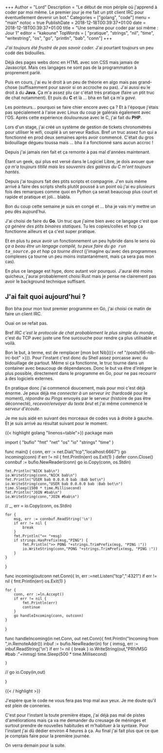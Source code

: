 +++
Author = "Lord"
Description = "Le début de mon périple où j'apprend à coder par moi même. Le premier jour je me fait un ptit client IRC pour éventuellement devenir un bot."
Categories = ["golang", "code"]
menu = "main"
notoc = true
PublishDate = 2018-12-18T00:39:37+01:00
date = 2018-12-18T00:39:37+01:00
title = "Une semaine pour coder par soi même : Jour 1"
editor = "kakoune"
TopWords = [  "pratique", "strings", "nil", "time", "writestring", "os", "go", "println", "bab", "conn"]
+++

*J'ai toujours été frustré de pas savoir coder.*
J'ai pourtant toujours un peu codé des bidouilles.

Déjà des pages webs donc en HTML avec son CSS mais jamais de Javascript.
Mais ces langages ne sont pas de la programmation à proprement parlé.

Puis en cours, j'ai eu le droit à un peu de théorie en algo mais pas grand-chose (suffisamment pour savoir si on accroche ou pas).
J'ai aussi eu le droit à du **Java**.
Ça m'a assez plu car c'était très pratique (faire un ptit truc de chat notamment).
Et puis du **C** et là … bha en fait ça m'a *gavé*.

Les pointeurs… pourquoi se faire chier encore avec ça ?
Et à l'époque j'étais pas spécialement à l'aise avec Linux du coup je galérais également avec l'OS.
Après cette expérience douloureuse avec le C, j'ai fait du **PHP**.

Lors d'un stage, j'ai créé un système de gestion de tickets chronométrés pour utiliser le wifi, couplé à un serveur Radius.
Bref un truc assez fun qui a fonctionné en prod deux semaines après avoir commencé.
C'était du gros bidouillage dégueu toussa mais … bha il a fonctionné sans aucun accroc !

Depuis j'ai jamais rien fait et ça remonte à pas mal d'années maintenant.

Étant un geek, qui plus est versé dans le Logiciel Libre, je dois avouer que *ça m'a toujours titillé mais les souvenirs des galères du C m'ont toujours hantés*.

Depuis j'ai toujours fait des ptits scripts et compagnie.
J'en suis même arrivé à faire des scripts shells plutôt poussé à un point où j'ai eu plusieurs fois des remarques comme quoi en Python ça serait beaucoup plus court et rapide et pratique et joli… blabla.

Bon du coup cette semaine je suis en congé et … bha je vais m'y mettre un peu dès aujourd'hui.

J'ai choisi de faire du **Go**.
Un truc que j'aime bien avec ce langage c'est que *ça génère des ptits binaires statiques*.
Tu les copies/colles et hop ça fonctionne ailleurs et ça c'est super pratique.

Et en plus tu peux avoir un fonctionnement un peu hybride dans le sens où *ça a beau être un langage compilé, tu peux faire du <kbd>go run ta_source.go</kbd> et hop ça tourne direct* (j'imagine qu'avec des programmes complexes ça tourne un peu moins instantanément, mais ça sera pas mon cas).

En plus ce langage est hype, donc autant voir pourquoi.
J'aurai été moins quicheux, j'aurai probablement choisi Rust mais je pense ne clairement pas avoir le background technique suffisant.

## J'ai fait quoi aujourd'hui ?
Bon bha pour mon tout premier programme en Go, j'ai choisi ce matin de faire un client IRC.

Ouai on se refait pas.

Bref *IRC c'est le protocole de chat probablement le plus simple du monde*, c'est du TCP avec juste une fine surcouche pour rendre ça plus utilisable et voilà.

Bon le but, à terme, est de remplacer [mon bot Nib]({{< ref "/posts/66-nib-irc-bot" >}}).
Pour l'instant c'est donc du Shell assez porcasse avec du bidouillage de partout.
Même si ça fonctionne, le truc tourne dans un container avec beaucoup de dépendances.
Donc le but va être d'intégrer le plus possible, directement dans le programme en Go, pour ne pas recourrir à des logiciels externes.

En pratique donc j'ai commencé doucement, mais pour moi c'est déjà énorme.
Je peux déjà me *connecter à un serveur irc* (hardcodé pour le moment), *répondre au Pings* envoyés par le serveur (histoire de pas être déconnecté), *recevoir/envoyer du texte brut* et j'ai même commencé le *serveur d'écoute*.

Je me suis aidé en suivant des morceaux de codes vus à droite à gauche.
Et je suis arrivé au résultat suivant pour le moment.

{{< highlight golang "linenos=table">}}
package main

import (
	"bufio"
	"fmt"
	"net"
	"os"
	"io"
	"strings"
	"time"
    )

func main() {
	conn, err := net.Dial("tcp","localhost:6667")
	go incoming(conn)
	if err != nil {
		fmt.Println(err)
		os.Exit(1)
	}
	defer conn.Close()
	connbuf := bufio.NewReader(conn)
	go io.Copy(conn, os.Stdin)

	fmt.Println("NICK bab\n")
	io.WriteString(conn,"NICK bab\n")
	fmt.Println("USER bab 0.0.0.0 bab :Bab bot\n")
	io.WriteString(conn,"USER bab 0.0.0.0 bab :Bab bot\n")
	time.Sleep(1500 * time.Millisecond)
	fmt.Println("JOIN #bab\n")
	io.WriteString(conn,"JOIN #bab\n")
//	_, err = io.Copy(conn, os.Stdin)

	for {
		msg, err := connbuf.ReadString('\n')
		if err != nil {
			break
		}
		fmt.Println("<< "+msg)
		if strings.HasPrefix(msg,"PING") {
			fmt.Println(">> PONG "+strings.TrimPrefix(msg, "PING :"))
			io.WriteString(conn,"PONG "+strings.TrimPrefix(msg, "PING :"))
		}
	}
	
}

func incoming(outconn net.Conn){
	ln, err :=net.Listen("tcp",":4321")
	if err != nil {
		fmt.Println(err)
		os.Exit(1)
	}

	for {
		conn, err :=ln.Accept()
		if err != nil {
			fmt.Println(err)
			continue
		}
		go handleIncoming(conn, outconn)
	}
}

func handleIncoming(in net.Conn, out net.Conn){
	fmt.Println("Incoming from ",in.RemoteAddr())
	inbuf := bufio.NewReader(in)
	for {
    		inmsg, err := inbuf.ReadString('\n')
    		if err != nil {
			break
    		}
    		io.WriteString(out,"PRIVMSG #bab :"+inmsg)
    		time.Sleep(500 * time.Millisecond)


	}
//	go io.Copy(in,out)

}

{{< / highlight >}}

J'espère que le code ne vous fera pas trop mal aux yeux.
Je me doute qu'il est plein de conneries.

C'est pour l'instant la toute première étape, j'ai déjà pas mal de pistes d'améliorations mais ça va me demander du creusage de méninges et surtout prendre de nouvelles habitudes et m'habituer à la syntaxe.
Pour l'instant j'ai dû dédier environ 4 heures à ça.
Au final j'ai fait plus que ce que je comptais faire pour la première journée.

On verra demain pour la suite.
